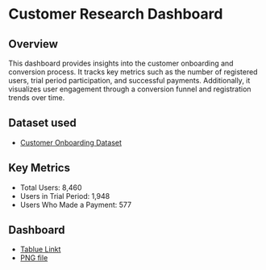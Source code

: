 # Customer Research Dashboard
## Overview
This dashboard provides insights into the customer onboarding and conversion process. It tracks key metrics such as the number of registered users, trial period participation, and successful payments. Additionally, it visualizes user engagement through a conversion funnel and registration trends over time.

## Dataset used 
- <a href="https://github.com/Max-Orel/Data-Analysis-Dashboard/blob/main/onboarding_funnel_product(2.0).csv">Customer Onboarding Dataset</a>

## Key Metrics
- Total Users: 8,460
- Users in Trial Period: 1,948
- Users Who Made a Payment: 577

## Dashboard
- <a href="https://github.com/Max-Orel/Data-Analysis-Dashboard/blob/main/onboarding_analysis.png">Tablue Linkt</a>
- <a href="https://github.com/Max-Orel/Data-Analysis-Dashboard/blob/main/onboarding_analysis.twbx">PNG file</a>
